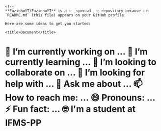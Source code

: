 <html>

    <!--
    **EuzinhoYT/EuzinhoYT** is a ✨ _special_ ✨ repository because its `README.md` (this file) appears on your GitHub profile.

    Here are some ideas to get you started:
<html>
<head>

    <title>Document</title>
<h1> 🔭 I’m currently working on ...
🌱 I’m currently learning ...
👯 I’m looking to collaborate on ...
🤔 I’m looking for help with ...
💬 Ask me about ...
📫 How to reach me: ...
😄 Pronouns: ...
⚡ Fun fact: ...
🤓 I'm a student at IFMS-PP </h1>
</head>


</html>
